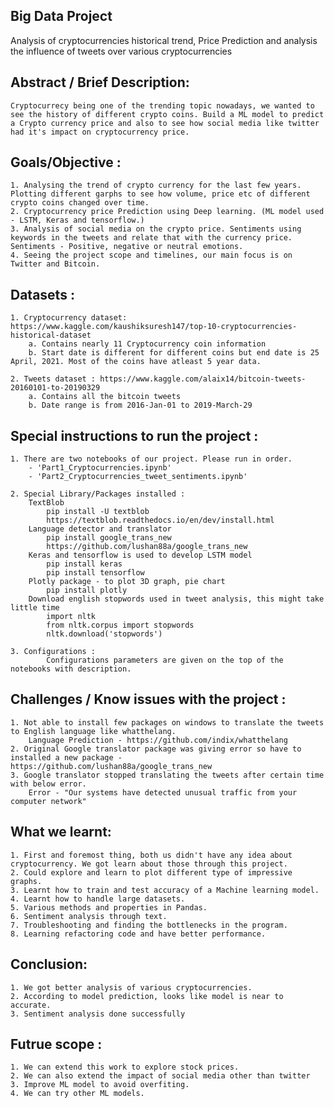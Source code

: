 ## Big Data Project

Analysis of cryptocurrencies historical trend, Price Prediction and analysis the influence of tweets over various cryptocurrencies

## Abstract / Brief Description:
	Cryptocurrecy being one of the trending topic nowadays, we wanted to see the history of different crypto coins. Build a ML model to predict a Crypto currency price and also to see how social media like twitter had it's impact on cryptocurrency price.


## Goals/Objective :
	1. Analysing the trend of crypto currency for the last few years. Plotting different garphs to see how volume, price etc of different crypto coins changed over time.
	2. Cryptocurrency price Prediction using Deep learning. (ML model used - LSTM, Keras and tensorflow.)
	3. Analysis of social media on the crypto price. Sentiments using keywords in the tweets and relate that with the currency price. Sentiments - Positive, negative or neutral emotions.
	4. Seeing the project scope and timelines, our main focus is on Twitter and Bitcoin.


## Datasets :
	1. Cryptocurrency dataset: https://www.kaggle.com/kaushiksuresh147/top-10-cryptocurrencies-historical-dataset
		a. Contains nearly 11 Cryptocurrency coin information
		b. Start date is different for different coins but end date is 25 April, 2021. Most of the coins have atleast 5 year data.

	2. Tweets dataset : https://www.kaggle.com/alaix14/bitcoin-tweets-20160101-to-20190329
		a. Contains all the bitcoin tweets
		b. Date range is from 2016-Jan-01 to 2019-March-29

## Special instructions to run the project :
    1. There are two notebooks of our project. Please run in order.
        - 'Part1_Cryptocurrencies.ipynb'
        - 'Part2_Cryptocurrencies_tweet_sentiments.ipynb'

    2. Special Library/Packages installed :
        TextBlob
            pip install -U textblob
            https://textblob.readthedocs.io/en/dev/install.html
        Language detector and translator
            pip install google_trans_new
            https://github.com/lushan88a/google_trans_new
        Keras and tensorflow is used to develop LSTM model
            pip install keras
            pip install tensorflow
        Plotly package - to plot 3D graph, pie chart
            pip install plotly
        Download english stopwords used in tweet analysis, this might take little time
            import nltk
            from nltk.corpus import stopwords
            nltk.download('stopwords')
        
    3. Configurations :
            Configurations parameters are given on the top of the notebooks with description. 


## Challenges / Know issues with the project :
	1. Not able to install few packages on windows to translate the tweets to English language like whatthelang. 
        Language Prediction - https://github.com/indix/whatthelang
    2. Original Google translator package was giving error so have to installed a new package - https://github.com/lushan88a/google_trans_new
	3. Google translator stopped translating the tweets after certain time with below error.
	    Error - "Our systems have detected unusual traffic from your computer network"

## What we learnt:
	1. First and foremost thing, both us didn't have any idea about cryptocurrency. We got learn about those through this project.
	2. Could explore and learn to plot different type of impressive graphs.
	3. Learnt how to train and test accuracy of a Machine learning model.
	4. Learnt how to handle large datasets.
	5. Various methods and properties in Pandas.
	6. Sentiment analysis through text.
    7. Troubleshooting and finding the bottlenecks in the program.
    8. Learning refactoring code and have better performance.


## Conclusion:
    1. We got better analysis of various cryptocurrencies.
    2. According to model prediction, looks like model is near to accurate.
    3. Sentiment analysis done successfully


## Futrue scope :
    1. We can extend this work to explore stock prices.
    2. We can also extend the impact of social media other than twitter
    3. Improve ML model to avoid overfiting.
    4. We can try other ML models.